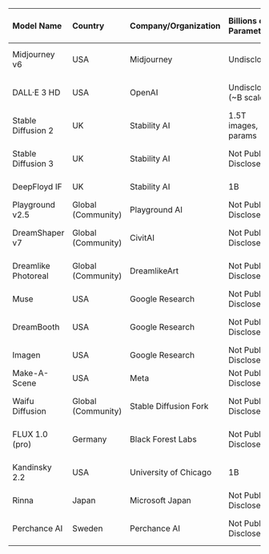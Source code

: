 |Model Name|Country|Company/Organization|Billions of Parameters|Open Source|ELO Rating|ComfyUI Compatible|Adapter Support|Training Data|Model Type|Resolution|Inference Time|Cost (per 1,000 images)|API Availability|URL|
|:----|:----|:----|:----|:----|:----|:----|:----|:----|:----|:----|:----|:----|:----|:----|
|Midjourney v6|USA|Midjourney|Undisclosed|Closed Source|1,176|No|No|Proprietary|Transformer|1024x1024|~5-10s|N/A (subscription model)|No|Midjourney|
|DALL·E 3 HD|USA|OpenAI|Undisclosed (~B scale)|Closed Source|1,110|No|No|Proprietary|Transformer|1024x1024|~10s|~$10 per 1,000 images|Yes|DALL·E|
|Stable Diffusion 2|UK|Stability AI|1.5T images, ~B params|Open Source|Not Available|Yes|Yes (LoRA)|LAION|Latent Diffusion Model|512x512|~5s|Free (Open Source)|Yes|Stable Diffusion|
|Stable Diffusion 3|UK|Stability AI|Not Publicly Disclosed|Open Source|1,156|Yes|Yes (LoRA, ControlNet)|LAION|Latent Diffusion Model|1024x1024|~5s|Free (Open Source)|Yes|Stable Diffusion|
|DeepFloyd IF|UK|Stability AI|1B|Open Source|Not Available|Yes|Yes (LoRA)|LAION|Transformer|1024x1024|~7s|Free (Open Source)|Yes|DeepFloyd IF|
|Playground v2.5|Global (Community)|Playground AI|Not Publicly Disclosed|Open Source|1,045|Yes|Yes (LoRA)|Mixed datasets|Transformer|512x512|~5-10s|Free|Yes|Playground AI|
|DreamShaper v7|Global (Community)|CivitAI|Not Publicly Disclosed|Open Source|Not Available|Yes|Yes (LoRA)|Mixed datasets|Latent Diffusion Model|1024x1024|~5s|Free (Open Source)|Yes|CivitAI|
|Dreamlike Photoreal|Global (Community)|DreamlikeArt|Not Publicly Disclosed|Open Source|Not Available|Yes|Yes (LoRA)|Mixed datasets|Latent Diffusion Model|512x512|~5s|Free (Open Source)|Yes|DreamlikeArt|
|Muse|USA|Google Research|Not Publicly Disclosed|Closed Source|Not Available|No|No|Proprietary|Transformer|1024x1024|~10s|Not Publicly Available|No|Muse|
|DreamBooth|USA|Google Research|Not Publicly Disclosed|Open Source|Not Available|Yes|Yes (LoRA)|Proprietary|Latent Diffusion Model|512x512|~5s|Free (Open Source)|Yes|DreamBooth|
|Imagen|USA|Google Research|Not Publicly Disclosed|Closed Source|Not Available|No|No|Proprietary|Diffusion|1024x1024|~8-10s|Not Publicly Available|No|Imagen|
|Make-A-Scene|USA|Meta|Not Publicly Disclosed|Closed Source|Not Available|No|No|Proprietary|Transformer|1024x1024|~10s|Not Publicly Available|No|Make-A-Scene|
|Waifu Diffusion|Global (Community)|Stable Diffusion Fork|Not Publicly Disclosed|Open Source|Not Available|Yes|Yes (LoRA)|LAION|Latent Diffusion Model|512x512|~5s|Free (Open Source)|Yes|Waifu Diffusion|
|FLUX 1.0 (pro)|Germany|Black Forest Labs|Not Publicly Disclosed|Open Source|1,144|Yes|Yes (LoRA)|Mixed datasets|Latent Diffusion Model|1024x1024|~6s|Free (Open Source)|Yes|FLUX 1.0|
|Kandinsky 2.2|USA|University of Chicago|1B|Open Source|Not Available|Yes|Yes (LoRA)|Proprietary|Latent Diffusion Model|1024x1024|~7s|Free (Open Source)|Yes|Kandinsky|
|Rinna|Japan|Microsoft Japan|Not Publicly Disclosed|Closed Source|Not Available|No|No|Proprietary|Transformer|1024x1024|~8-10s|Not Publicly Available|No|Rinna|
|Perchance AI|Sweden|Perchance AI|Not Publicly Disclosed|Open Source|Not Available|Yes|Yes (LoRA)|Mixed datasets|Latent Diffusion Model|1024x1024|~6s|Free (Open Source)|Yes|Perchance AI|
